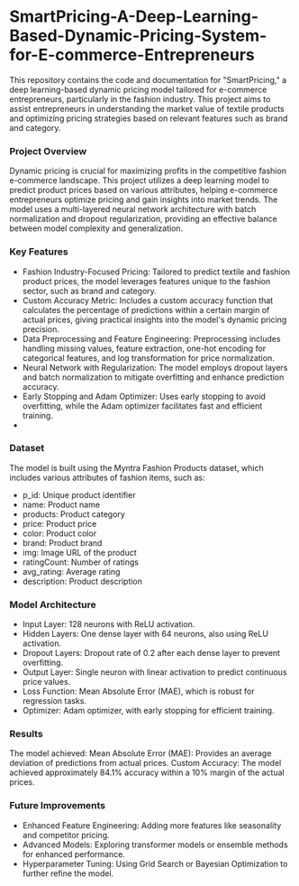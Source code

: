 # SmartPricing-A-Deep-Learning-Based-Dynamic-Pricing-System-for-E-commerce-Entrepreneurs
This repository contains the code and documentation for "SmartPricing," a deep learning-based dynamic pricing model tailored for e-commerce entrepreneurs, particularly in the fashion industry. This project aims to assist entrepreneurs in understanding the market value of textile products and optimizing pricing strategies based on relevant features such as brand and category.

### Project Overview
Dynamic pricing is crucial for maximizing profits in the competitive fashion e-commerce landscape. This project utilizes a deep learning model to predict product prices based on various attributes, helping e-commerce entrepreneurs optimize pricing and gain insights into market trends. The model uses a multi-layered neural network architecture with batch normalization and dropout regularization, providing an effective balance between model complexity and generalization.

### Key Features
- Fashion Industry-Focused Pricing: Tailored to predict textile and fashion product prices, the model leverages features unique to the fashion sector, such as brand and category.
- Custom Accuracy Metric: Includes a custom accuracy function that calculates the percentage of predictions within a certain margin of actual prices, giving practical insights into the model's dynamic pricing precision.
- Data Preprocessing and Feature Engineering: Preprocessing includes handling missing values, feature extraction, one-hot encoding for categorical features, and log transformation for price normalization.
- Neural Network with Regularization: The model employs dropout layers and batch normalization to mitigate overfitting and enhance prediction accuracy.
- Early Stopping and Adam Optimizer: Uses early stopping to avoid overfitting, while the Adam optimizer facilitates fast and efficient training.
- 
### Dataset
The model is built using the Myntra Fashion Products dataset, which includes various attributes of fashion items, such as:

- p_id: Unique product identifier
- name: Product name
- products: Product category
- price: Product price
- color: Product color
- brand: Product brand
- img: Image URL of the product
- ratingCount: Number of ratings
- avg_rating: Average rating
- description: Product description
 
### Model Architecture
- Input Layer: 128 neurons with ReLU activation.
- Hidden Layers: One dense layer with 64 neurons, also using ReLU activation.
- Dropout Layers: Dropout rate of 0.2 after each dense layer to prevent overfitting.
- Output Layer: Single neuron with linear activation to predict continuous price values.
- Loss Function: Mean Absolute Error (MAE), which is robust for regression tasks.
- Optimizer: Adam optimizer, with early stopping for efficient training.

### Results
The model achieved:
Mean Absolute Error (MAE): Provides an average deviation of predictions from actual prices.
Custom Accuracy: The model achieved approximately 84.1% accuracy within a 10% margin of the actual prices.

### Future Improvements
- Enhanced Feature Engineering: Adding more features like seasonality and competitor pricing.
- Advanced Models: Exploring transformer models or ensemble methods for enhanced performance.
- Hyperparameter Tuning: Using Grid Search or Bayesian Optimization to further refine the model.
